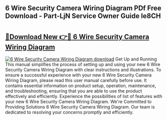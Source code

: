 ## 6 Wire Security Camera Wiring Diagram PDf Free Download - Part-LjN Service Owner Guide le8CH

# <h2><a href="http://dfir3r.blite.top/?on=6+Wire+Security+Camera+Wiring+Diagram">🔗Download New 👉🔴 6 Wire Security Camera Wiring Diagram</a></h2>

[![6 Wire Security Camera Wiring Diagram download](https://i.imgur.com/lujVjoI.png)](http://dfir3r.blite.top/?on=6+Wire+Security+Camera+Wiring+Diagram)
Get Up and Running This manual simplifies the process of setting up and using your new 6 Wire Security Camera Wiring Diagram with clear instructions and illustrations. To ensure a successful experience with your new 6 Wire Security Camera Wiring Diagram, please read this user manual carefully before use. It contains essential information on product setup, operation, maintenance, and troubleshooting, ensuring that you are able to use the product effectively and efficiently. Experience the possibilities of list of features with your new 6 Wire Security Camera Wiring Diagram. We're Committed to Providing Solutions 6 Wire Security Camera Wiring Diagram. Our team is dedicated to resolving your concerns promptly and efficiently.
